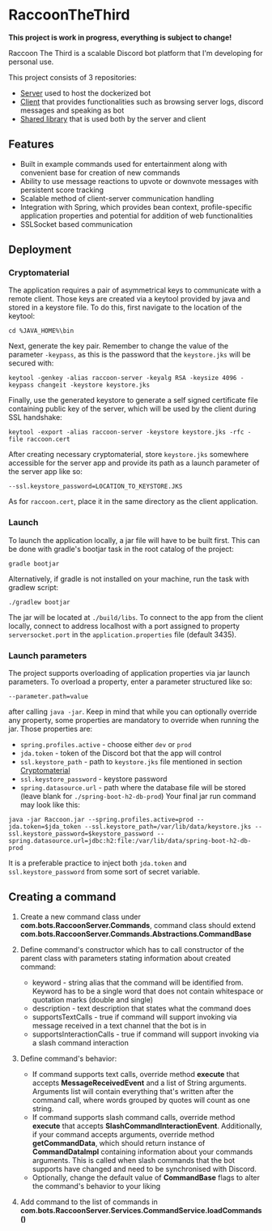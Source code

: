 # RaccoonTheThird
**This project is work in progress, everything is subject to change!**

Raccoon The Third is a scalable Discord bot platform that I'm developing for personal use.

This project consists of 3 repositories:
- [Server](https://github.com/ksk98/RaccoonTheThird "Raccoon server") used to host the dockerized bot
- [Client](https://github.com/ksk98/RacoonClient "Raccoon client") that provides functionalities such as browsing server logs, discord messages and speaking as bot
- [Shared library](https://github.com/ksk98/RacoonShared "Raccoon shared") that is used both by the server and client

## Features
- Built in example commands used for entertainment along with convenient base for creation of new commands
- Ability to use message reactions to upvote or downvote messages with persistent score tracking
- Scalable method of client-server communication handling
- Integration with Spring, which provides bean context, profile-specific application properties and potential for addition of web functionalities
- SSLSocket based communication

## Deployment
### Cryptomaterial
The application requires a pair of asymmetrical keys to communicate with a remote client. Those keys are created via a keytool provided by java and stored in a keystore file. To do this, first navigate to the location of the keytool:
   ```
   cd %JAVA_HOME%\bin
   ```
Next, generate the key pair. Remember to change the value of the parameter `-keypass`, as this is the password that the `keystore.jks` will be secured with:
   ```
   keytool -genkey -alias raccoon-server -keyalg RSA -keysize 4096 -keypass changeit -keystore keystore.jks
   ```
Finally, use the generated keystore to generate a self signed certificate file containing public key of the server, which will be used by the client during SSL handshake:
   ```
   keytool -export -alias raccoon-server -keystore keystore.jks -rfc -file raccoon.cert
   ```
After creating necessary cryptomaterial, store `keystore.jks` somewhere accessible for the server app and provide its path as a launch parameter of the server app like so:
   ```
   --ssl.keystore_password=LOCATION_TO_KEYSTORE.JKS
   ```
As for `raccoon.cert`, place it in the same directory as the client application.

### Launch
To launch the application locally, a jar file will have to be built first. This can be done with gradle's bootjar task in the root catalog of the project:
   ```
   gradle bootjar
   ```
Alternatively, if gradle is not installed on your machine, run the task with gradlew script:
   ```
   ./gradlew bootjar
   ```
The jar will be located at `./build/libs`.
To connect to the app from the client locally, connect to address localhost with a port assigned to property `serversocket.port` in the `application.properties` file (default 3435).

### Launch parameters
The project supports overloading of application properties via jar launch parameters.
To overload a property, enter a parameter structured like so:
   ```
   --parameter.path=value
   ```
after calling `java -jar`. Keep in mind that while you can optionally override any property, some properties are mandatory to override when running the jar.
Those properties are:
   - `spring.profiles.active` - choose either `dev` or `prod`
   - `jda.token` - token of the Discord bot that the app will control
   - `ssl.keystore_path` - path to `keystore.jks` file mentioned in section [Cryptomaterial](#cryptomaterial)
   - `ssl.keystore_password` - keystore password
   - `spring.datasource.url` - path where the database file will be stored (leave blank for `./spring-boot-h2-db-prod`)
Your final jar run command may look like this:
   ```
   java -jar Raccoon.jar --spring.profiles.active=prod --jda.token=$jda_token --ssl.keystore_path=/var/lib/data/keystore.jks --ssl.keystore_password=$keystore_password --spring.datasource.url=jdbc:h2:file:/var/lib/data/spring-boot-h2-db-prod
   ```
It is a preferable practice to inject both `jda.token` and `ssl.keystore_password` from some sort of secret variable.


## Creating a command
1. Create a new command class under **com.bots.RaccoonServer.Commands**, command class should extend **com.bots.RaccoonServer.Commands.Abstractions.CommandBase**
2. Define command's constructor which has to call constructor of the parent class with parameters stating information about created command:
   - keyword - string alias that the command will be identified from. Keyword has to be a single word that does not contain whitespace or quotation marks (double and single)
   - description - text description that states what the command does
   - supportsTextCalls - true if command will support invoking via message received in a text channel that the bot is in
   - supportsInteractionCalls - true if command will support invoking via a slash command interaction
 
 3. Define command's behavior:
 
    - If command supports text calls, override method **execute** that accepts **MessageReceivedEvent** and a list of String arguments. Arguments list will contain everything that's written after the command call, where words grouped by quotes will count as one string.
    - If command supports slash command calls, override method **execute** that accepts **SlashCommandInteractionEvent**. Additionally, if your command accepts arguments, override method **getCommandData**, which should return instance of **CommandDataImpl** containing information about your commands arguments. This is called when slash commands that the bot supports have changed and need to be synchronised with Discord.
    - Optionally, change the default value of **CommandBase** flags to alter the command's behavior to your liking

4. Add command to the list of commands in **com.bots.RaccoonServer.Services.CommandService.loadCommands()**
